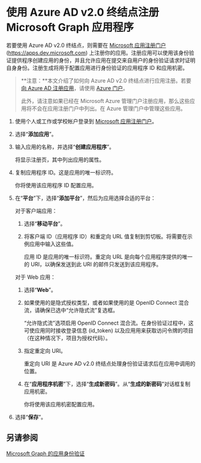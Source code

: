 # <a name="register-your-microsoft-graph-application-with-the-azure-ad-v20-endpoint"></a>使用 Azure AD v2.0 终结点注册 Microsoft Graph 应用程序

若要使用 Azure AD v2.0 终结点，则需要在 [Microsoft 应用注册门户](https://apps.dev.microsoft.com) (https://apps.dev.microsoft.com) 上注册你的应用。注册应用可以使用该身份验证提供程序创建应用的身份，并且允许应用在提交来自用户的身份验证请求时证明自身身份。注册生成将用于配置应用进行身份验证的应用程序 ID 和应用机密。

> **注意：**本文介绍了如何向 Azure AD v2.0 终结点进行应用注册。若要[向 Azure AD 注册应用](app_authorization.md)，请使用 [Azure 门户](https://aka.ms/aadapplist)。
> 
> 此外，请注意如果已经在 Microsoft Azure 管理门户注册应用，那么这些应用将不会在应用注册门户中列出。在 Azure 管理门户中管理这些应用。 

1. 使用个人或工作或学校帐户登录到 [Microsoft 应用注册门户](https://apps.dev.microsoft.com/)。

2. 选择“**添加应用**”。

3. 输入应用的名称，并选择“**创建应用程序**”。

    将显示注册页，其中列出应用的属性。

4. 复制应用程序 ID。这是应用的唯一标识符。

    你将使用该应用程序 ID 配置应用。

5. 在“**平台**”下，选择“**添加平台**”，然后为应用选择合适的平台：
    
    对于客户端应用：
    1. 选择“**移动平台**”。

    2. 将客户端 ID（应用程序 ID）和重定向 URL 值复制到剪切板。将需要在示例应用中输入这些值。

        应用 ID 是应用的唯一标识符。重定向 URL 是向每个应用程序提供的唯一的 URI，以确保发送到此 URI 的邮件只发送到该应用程序。 

    对于 Web 应用：
    1. 选择“**Web**”。
    2. 如果使用的是隐式授权类型，或者如果使用的是 OpenID Connect 混合流，请确保已选中“允许隐式流”复选框。 
        
        “允许隐式流”选项启用 OpenID Connect 混合流。在身份验证过程中，这可使应用同时接收登录信息 (id_token) 以及应用用来获取访问令牌的项目（在这种情况下，项目为授权代码）。


    3. 指定重定向 URI。
        
        重定向 URI 是 Azure AD v2.0 终结点处理身份验证请求后在应用中调用的位置。
    4. 在“**应用程序机密**”下，选择“**生成新密码**”。从“**生成的新密码**”对话框复制应用机密。
        
        你将使用该应用机密配置应用。
    
6. 选择“**保存**”。

## <a name="see-also"></a>另请参阅

[Microsoft Graph 的应用身份验证](auth_overview.md)
